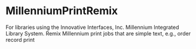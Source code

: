 # MillenniumPrintRemix
For libraries using the Innovative Interfaces, Inc. Millennium Integrated Library System. Remix Millennium print jobs that are simple text, e.g., order record print
